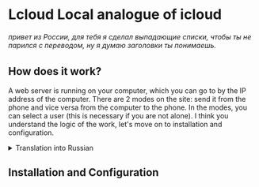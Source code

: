 
# Lcloud Local analogue of icloud
###### привет из России, для тебя я сделал выпадающие списки, чтобы ты не парился с переводом, ну я думаю заголовки ты понимаешь.
## How does it work?

A web server is running on your computer, which you can go to by the IP address of the computer. There are 2 modes on the site: send it from the phone and vice versa from the computer to the phone. In the modes, you can select a user (this is necessary if you are not alone). I think you understand the logic of the work, let's move on to installation and configuration.
<details>
<summary>
Translation into Russian</summary>
<br>
На вашем компьютере запущен веб-сервер, на который вы можете перейти по IP-адресу компьютера. На сайте есть 2 режима: отправить его с телефона и наоборот с компьютера на телефон. В режимах вы можете выбрать пользователя (это необходимо, если вы не один). Думаю, вы понимаете логику работы, давайте перейдем к установке и настройке.
</details>

## Installation and Configuration